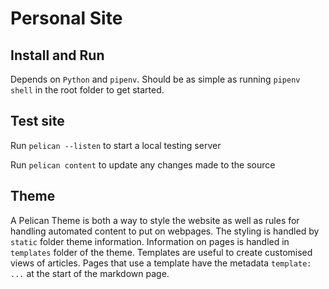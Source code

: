 # Personal Site

## Install and Run

Depends on `Python` and `pipenv`. Should be as simple as running `pipenv shell` in the root folder to get started.

## Test site

Run `pelican --listen` to start a local testing server

Run `pelican content` to update any changes made to the source

## Theme

A Pelican Theme is both a way to style the website as well as rules for handling automated content to put on webpages. The styling is handled by `static` folder theme information. Information on pages is handled in `templates` folder of the theme. Templates are useful to create customised views of articles. Pages that use a template have the metadata `template: ...` at the start of the markdown page.